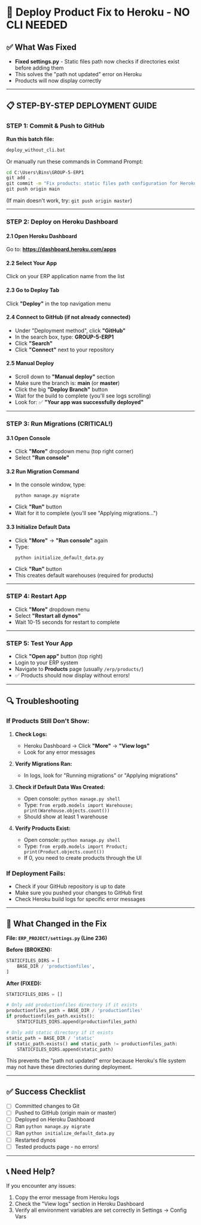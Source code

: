 # 🚀 Deploy Product Fix to Heroku - NO CLI NEEDED

## ✅ What Was Fixed
- **Fixed settings.py** - Static files path now checks if directories exist before adding them
- This solves the "path not updated" error on Heroku
- Products will now display correctly

---

## 📋 STEP-BY-STEP DEPLOYMENT GUIDE

### STEP 1: Commit & Push to GitHub

**Run this batch file:**
```cmd
deploy_without_cli.bat
```

Or manually run these commands in Command Prompt:
```cmd
cd C:\Users\Bins\GROUP-5-ERP1
git add .
git commit -m "Fix products: static files path configuration for Heroku"
git push origin main
```
(If main doesn't work, try: `git push origin master`)

---

### STEP 2: Deploy on Heroku Dashboard

#### 2.1 Open Heroku Dashboard
Go to: **https://dashboard.heroku.com/apps**

#### 2.2 Select Your App
Click on your ERP application name from the list

#### 2.3 Go to Deploy Tab
Click **"Deploy"** in the top navigation menu

#### 2.4 Connect to GitHub (if not already connected)
- Under "Deployment method", click **"GitHub"**
- In the search box, type: **GROUP-5-ERP1**
- Click **"Search"**
- Click **"Connect"** next to your repository

#### 2.5 Manual Deploy
- Scroll down to **"Manual deploy"** section
- Make sure the branch is: **main** (or **master**)
- Click the big **"Deploy Branch"** button
- Wait for the build to complete (you'll see logs scrolling)
- Look for: ✅ **"Your app was successfully deployed"**

---

### STEP 3: Run Migrations (CRITICAL!)

#### 3.1 Open Console
- Click **"More"** dropdown menu (top right corner)
- Select **"Run console"**

#### 3.2 Run Migration Command
- In the console window, type:
  ```
  python manage.py migrate
  ```
- Click **"Run"** button
- Wait for it to complete (you'll see "Applying migrations...")

#### 3.3 Initialize Default Data
- Click **"More"** → **"Run console"** again
- Type:
  ```
  python initialize_default_data.py
  ```
- Click **"Run"** button
- This creates default warehouses (required for products)

---

### STEP 4: Restart App

- Click **"More"** dropdown menu
- Select **"Restart all dynos"**
- Wait 10-15 seconds for restart to complete

---

### STEP 5: Test Your App

- Click **"Open app"** button (top right)
- Login to your ERP system
- Navigate to **Products** page (usually `/erp/products/`)
- ✅ Products should now display without errors!

---

## 🔍 Troubleshooting

### If Products Still Don't Show:

1. **Check Logs:**
   - Heroku Dashboard → Click **"More"** → **"View logs"**
   - Look for any error messages

2. **Verify Migrations Ran:**
   - In logs, look for "Running migrations" or "Applying migrations"

3. **Check if Default Data Was Created:**
   - Open console: `python manage.py shell`
   - Type: `from erpdb.models import Warehouse; print(Warehouse.objects.count())`
   - Should show at least 1 warehouse

4. **Verify Products Exist:**
   - Open console: `python manage.py shell`
   - Type: `from erpdb.models import Product; print(Product.objects.count())`
   - If 0, you need to create products through the UI

### If Deployment Fails:

- Check if your GitHub repository is up to date
- Make sure you pushed your changes to GitHub first
- Check Heroku build logs for specific error messages

---

## 📝 What Changed in the Fix

**File: `ERP_PROJECT/settings.py` (Line 236)**

**Before (BROKEN):**
```python
STATICFILES_DIRS = [
    BASE_DIR / 'productionfiles',
]
```

**After (FIXED):**
```python
STATICFILES_DIRS = []

# Only add productionfiles directory if it exists
productionfiles_path = BASE_DIR / 'productionfiles'
if productionfiles_path.exists():
    STATICFILES_DIRS.append(productionfiles_path)

# Only add static directory if it exists
static_path = BASE_DIR / 'static'
if static_path.exists() and static_path != productionfiles_path:
    STATICFILES_DIRS.append(static_path)
```

This prevents the "path not updated" error because Heroku's file system may not have these directories during deployment.

---

## ✅ Success Checklist

- [ ] Committed changes to Git
- [ ] Pushed to GitHub (origin main or master)
- [ ] Deployed on Heroku Dashboard
- [ ] Ran `python manage.py migrate`
- [ ] Ran `python initialize_default_data.py`
- [ ] Restarted dynos
- [ ] Tested products page - no errors!

---

## 📞 Need Help?

If you encounter any issues:
1. Copy the error message from Heroku logs
2. Check the "View logs" section in Heroku Dashboard
3. Verify all environment variables are set correctly in Settings → Config Vars

